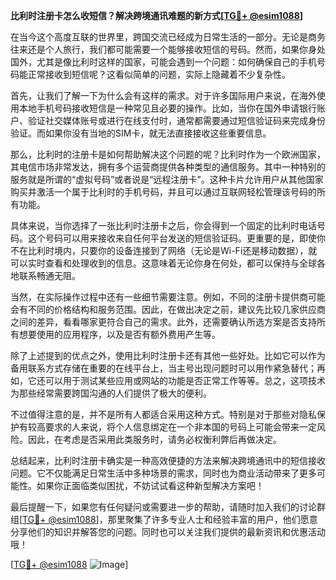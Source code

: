 **比利时注册卡怎么收短信？解决跨境通讯难题的新方式[[TG💪+ @esim1088](https://t.me/s/esim1088)]**

在当今这个高度互联的世界里，跨国交流已经成为日常生活的一部分。无论是商务往来还是个人旅行，我们都可能需要一个能够接收短信的号码。然而，如果你身处国外，尤其是像比利时这样的国家，可能会遇到一个问题：如何确保自己的手机号码能正常接收到短信呢？这看似简单的问题，实际上隐藏着不少复杂性。

首先，让我们了解一下为什么会有这样的需求。对于许多国际用户来说，在海外使用本地手机号码接收短信是一种常见且必要的操作。比如，当你在国外申请银行账户、验证社交媒体账号或进行在线支付时，通常都需要通过短信验证码来完成身份验证。而如果你没有当地的SIM卡，就无法直接接收这些重要信息。

那么，比利时的注册卡是如何帮助解决这个问题的呢？比利时作为一个欧洲国家，其电信市场非常发达，拥有多个运营商提供各种类型的通信服务。其中一种特别的服务就是所谓的“虚拟号码”或者说是“远程注册卡”。这种卡片允许用户从其他国家购买并激活一个属于比利时的手机号码，并且可以通过互联网轻松管理该号码的所有功能。

具体来说，当你选择了一张比利时注册卡之后，你会得到一个固定的比利时电话号码。这个号码可以用来接收来自任何平台发送的短信验证码。更重要的是，即使你不在比利时境内，只要你的设备连接到了网络（无论是Wi-Fi还是移动数据），就可以实时查看和处理收到的信息。这意味着无论你身在何处，都可以保持与全球各地联系畅通无阻。

当然，在实际操作过程中还有一些细节需要注意。例如，不同的注册卡提供商可能会有不同的价格结构和服务范围。因此，在做出决定之前，建议先比较几家供应商之间的差异，看看哪家更符合自己的需求。此外，还需要确认所选方案是否支持所有想要使用的应用程序，以及是否有额外费用产生等。

除了上述提到的优点之外，使用比利时注册卡还有其他一些好处。比如它可以作为备用联系方式存储在重要的在线平台上，当主号出现问题时可以用作紧急替代；再如，它还可以用于测试某些应用或网站的功能是否正常工作等等。总之，这项技术为那些经常需要跨国沟通的人们提供了极大的便利。

不过值得注意的是，并不是所有人都适合采用这种方式。特别是对于那些对隐私保护有较高要求的人来说，将个人信息绑定在一个非本国的号码上可能会带来一定风险。因此，在考虑是否采用此类服务时，请务必权衡利弊后再做决定。

总结起来，比利时注册卡确实是一种高效便捷的方法来解决跨境通讯中的短信接收问题。它不仅能满足日常生活中多种场景的需求，同时也为商业活动带来了更多可能性。如果你正面临类似困扰，不妨试试看这种新型解决方案吧！

最后提醒一下，如果您有任何疑问或需要进一步的帮助，请随时加入我们的讨论群组[[TG💪+ @esim1088](https://t.me/s/esim1088)]，那里聚集了许多专业人士和经验丰富的用户，他们愿意分享他们的知识并解答您的问题。同时也可以关注我们提供的最新资讯和优惠活动哦！

[[TG💪+ @esim1088](https://t.me/s/esim1088) ![Image](https://i.postimg.cc/4NQfJmqS/Snipaste-2025-05-13-00-14-12.png)]